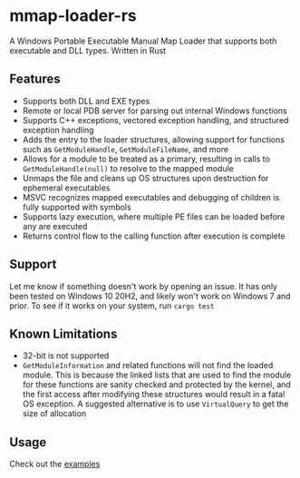 # mmap-loader-rs
A Windows Portable Executable Manual Map Loader that supports both executable and DLL types. Written in Rust

## Features
- Supports both DLL and EXE types
- Remote or local PDB server for parsing out internal Windows functions
- Supports C++ exceptions, vectored exception handling, and structured exception handling
- Adds the entry to the loader structures, allowing support for functions such as `GetModuleHandle`, `GetModuleFileName`, and more
- Allows for a module to be treated as a primary, resulting in calls to `GetModuleHandle(null)` to resolve to the mapped module
- Unmaps the file and cleans up OS structures upon destruction for ephemeral executables
- MSVC recognizes mapped executables and debugging of children is fully supported with symbols
- Supports lazy execution, where multiple PE files can be loaded before any are executed
- Returns control flow to the calling function after execution is complete

## Support
Let me know if something doesn't work by opening an issue. It has only been tested on Windows 10 20H2, and likely won't work on Windows 7 and prior. To see if it works on your system, run `cargo test`

## Known Limitations
- 32-bit is not supported
- `GetModuleInformation` and related functions will not find the loaded module. This is because the linked lists that are used to find the module for these functions are sanity checked and protected by the kernel, and the first access after modifying these structures would result in a fatal OS exception. A suggested alternative is to use `VirtualQuery` to get the size of allocation

## Usage
Check out the [examples](examples/)